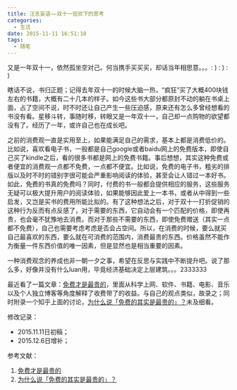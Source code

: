 ```yaml
---
title: 汪言妄语——双十一狂欢下的思考
categories:
  - 生活
date: 2015-11-11 16:51:18
tags:
  - 随笔
---
```


又是一年双十一，依然孤坐空对己。何当携手买买买，却话当年相思意。。。: ) : ) : )

<!-- more -->

瞎话不说，书归正题；记得去年双十一的时候大脑一热，“疯狂”买了大概400块钱左右的书籍，大概有二十几本的样子。如今这些书大部分都原封不动的躺在书桌上面，占了空间不说，时不时还让自己产生一些压迫感，原来还有怎么多曾经想看的书没有看。星移斗转，事随时移，转眼又是一年双十一，自己却一点购物的欲望都没有了。经历了一年，或许自己也在成长吧。

之前的消费观一直是实用至上，如果能满足自己的需求，基本上都是消费低价的。比如说，喜欢看电子书，一般都是自己google或者baidu网上的免费版本，即使自己买了kindle之后，看的很多书都是网上的免费书籍。事后想想，其实这种免费或者便宜的消费观一点都不免费，一点都不便宜。比如说，免费的电子书，粗劣的排版以及时不时的错别字很可能会严重影响阅读的体验，甚至会让人错过一本好书。如此，免费的书真的免费吗？同时，付费的书一般都会提供相应的服务，这些服务无疑可以极大提升用户的阅读体验，如果能够因此爱上一本书，或者从中得到一些启发，又岂是买书的费用所能比拟的。有了这种想法之后，对于双十一打折促销的这种行为反而有点反感了，对于需要的东西，它自动会有一个匹配的价格，即使再贵，也会毫不犹豫地去消费。而对于那些不需要的东西，即使免费赠送（其实一点都不免费），自己也需要考虑考虑是否会占空间。所以，在消费的时候，要么就买自己最喜欢的东西，要么就在可消费的范围内，消费最贵的东西。价格虽然不能作为衡量一件东西价值的唯一因素，但是显然也是相当重要的因素。

一种消费观念的养成也非一朝一夕之事，希望在反思与实践中不断提升吧。说了那么多，好像并没有什么luan用，毕竟经济基础决定上层建筑。。。2333333

最近看了一篇文章：[免费才是最贵的](http://dbarobin.com/2015/11/29/the-elegant-consuming-philosophy/)，里面从科学上网、软件、书籍、电影、音乐以及个人独立博客等角度解释了收费带了的收益。与自己的观点类似，故录之；同时附录一个知乎上面的讨论，[为什么说「免费的其实是最贵的」？](http://www.zhihu.com/question/22084816)未及细看。  

修改记录：

- 2015.11.11日初稿；
- 2015.12.6日增补；

参考文献：

1. [免费才是最贵的](http://dbarobin.com/2015/11/29/the-elegant-consuming-philosophy/)
2. [为什么说「免费的其实是最贵的」？](http://www.zhihu.com/question/22084816)
